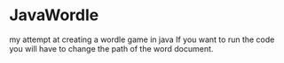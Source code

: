 # JavaWordle
my attempt at creating a wordle game in java
If you want to run the code you will have to change the path of the word document.
